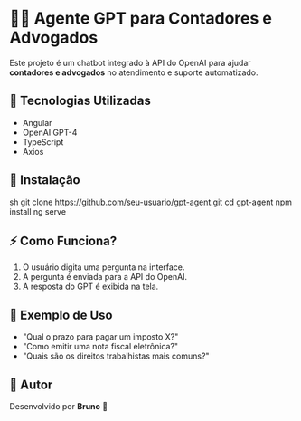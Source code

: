  

# 🧑‍⚖️ Agente GPT para Contadores e Advogados

Este projeto é um chatbot integrado à API do OpenAI para ajudar **contadores e advogados** no atendimento e suporte automatizado.  

## 🚀 Tecnologias Utilizadas
- Angular
- OpenAI GPT-4
- TypeScript
- Axios

## 🔧 Instalação
sh
git clone https://github.com/seu-usuario/gpt-agent.git
cd gpt-agent
npm install
ng serve


## ⚡ Como Funciona?
1. O usuário digita uma pergunta na interface.
2. A pergunta é enviada para a API do OpenAI.
3. A resposta do GPT é exibida na tela.

## 📌 Exemplo de Uso
- "Qual o prazo para pagar um imposto X?"
- "Como emitir uma nota fiscal eletrônica?"
- "Quais são os direitos trabalhistas mais comuns?"

## 🔗 Autor
Desenvolvido por **Bruno** 🚀
